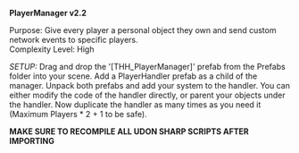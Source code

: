 **PlayerManager v2.2**

Purpose: Give every player a personal object they own and send custom network events to specific players.<br/>
Complexity Level: High

*SETUP:* Drag and drop the '[THH_PlayerManager]' prefab from the Prefabs folder into your scene. Add a PlayerHandler prefab as a child of the manager.
Unpack both prefabs and add your system to the handler. You can either modify the code of the handler directly, or parent your objects under the handler. Now duplicate the handler as many times as you need it (Maximum Players * 2 + 1 to be safe).

**MAKE SURE TO RECOMPILE ALL UDON SHARP SCRIPTS AFTER IMPORTING**

